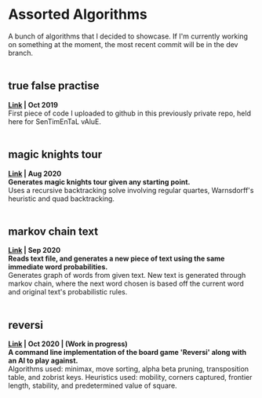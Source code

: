 <h1>Assorted Algorithms</h1>
A bunch of algorithms that I decided to showcase. If I'm currently working on something at the moment, the most recent commit will be in the dev branch. 
<br><br>


## true false practise
<b>[Link](true&#32;false&#32;practise.py) | Oct 2019</b></br>
First piece of code I uploaded to github in this previously private repo, held here for SenTimEnTaL vAluE.
<br><br>


## magic knights tour
<b>[Link](magic_knights_tour.py) | Aug 2020</b><br>
<b>Generates magic knights tour given any starting point.</b>
<br>
Uses a recursive backtracking solve involving regular quartes, Warnsdorff's heuristic and quad backtracking.
<br><br>


## markov chain text
<b>[Link](markov_chain_text.py) | Sep 2020</b><br>
<b>Reads text file, and generates a new piece of text using the same immediate word probabilities.</b></br>
Generates graph of words from given text. New text is generated through markov chain, where the next word chosen is based off the current word and original text's probabilistic rules.
<br><br>


## reversi
<b>[Link](reversi) | Oct 2020 | (Work in progress) </b><br>
<b>A command line implementation of the board game 'Reversi' along with an AI to play against.</b></br>
Algorithms used: minimax, move sorting, alpha beta pruning, transposition table, and zobrist keys. Heuristics used: mobility, corners captured, frontier length, stability, and predetermined value of square.
